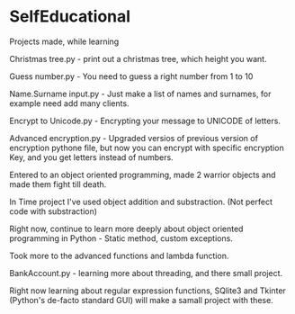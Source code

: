 # SelfEducational
Projects made, while learning

Christmas tree.py - print out a christmas tree, which height you want.

Guess number.py - You need to guess a right number from 1 to 10

Name.Surname input.py - Just make a list of names and surnames, for example need add many clients.

Encrypt to Unicode.py - Encrypting your message to UNICODE of letters.

Advanced encryption.py - Upgraded versios of previous version of encryption pythone file, but now you can encrypt with specific encryption Key, and you get letters instead of numbers.

Entered to an object oriented programming, made 2 warrior objects and made them fight till death.

In Time project I've used object addition and substraction. (Not perfect code with substraction)

Right now, continue to learn more deeply about object oriented programming in Python - Static method, custom exceptions.

Took more to the advanced functions and lambda function.

BankAccount.py - learning more about threading, and there small project.

Right now learning about regular expression functions, SQlite3 and Tkinter (Python's de-facto standard GUI)  will make a samall project with these.
